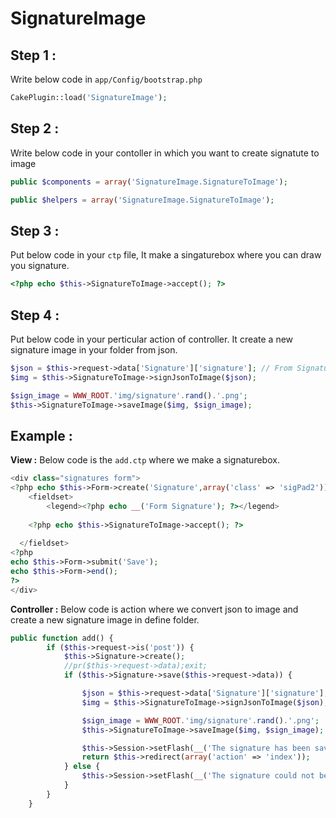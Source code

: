 # SignatureImage


## Step 1 :

Write below code in `app/Config/bootstrap.php`

```php
CakePlugin::load('SignatureImage');
```


## Step 2 :

Write below code in your contoller in which you want to create signatute to image

```php
public $components = array('SignatureImage.SignatureToImage');

public $helpers = array('SignatureImage.SignatureToImage');
```


## Step 3 :

Put below code in your `ctp` file, It make a singaturebox where you can draw you signature.

```php
<?php echo $this->SignatureToImage->accept(); ?>
```


## Step 4 :

Put below code in your perticular action of controller. It create a new signature image in your folder from json. 

```php
$json = $this->request->data['Signature']['signature']; // From Signature Pad
$img = $this->SignatureToImage->signJsonToImage($json);

$sign_image = WWW_ROOT.'img/signature'.rand().'.png';
$this->SignatureToImage->saveImage($img, $sign_image);
```

## Example :

**View :** Below code is the `add.ctp` where we make a signaturebox.

```php
<div class="signatures form">
<?php echo $this->Form->create('Signature',array('class' => 'sigPad2')); ?>
	<fieldset>
		<legend><?php echo __('Form Signature'); ?></legend>
	
  	<?php echo $this->SignatureToImage->accept(); ?>
	
  </fieldset>
<?php
echo $this->Form->submit('Save');
echo $this->Form->end();
?>
</div>
```

**Controller :** Below code is action where we convert json to image and create a new signature image in define folder.

```php
public function add() {
		if ($this->request->is('post')) {
			$this->Signature->create();
			//pr($this->request->data);exit;
			if ($this->Signature->save($this->request->data)) {

				$json = $this->request->data['Signature']['signature']; // From Signature Pad
				$img = $this->SignatureToImage->signJsonToImage($json);

				$sign_image = WWW_ROOT.'img/signature'.rand().'.png';
				$this->SignatureToImage->saveImage($img, $sign_image);

				$this->Session->setFlash(__('The signature has been saved'));
				return $this->redirect(array('action' => 'index'));
			} else {
				$this->Session->setFlash(__('The signature could not be saved. Please, try again.'));
			}
		}
	}
```

